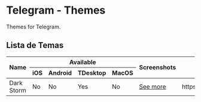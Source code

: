 # Telegram - Themes
Themes for Telegram.

## Lista de Temas
<table>
  <thead>
    <tr>
      <th rowspan="2" colspan="1">Name</th>
      <th rowspan="1" colspan="4">Available</th>
      <th rowspan="2" colspan="1">Screenshots</th>
      <th rowspan="2" colspan="1">Link</th>
    </tr>
    <tr>
      <th>iOS</th>
      <th>Android</th>
      <th>TDesktop</th>
      <th>MacOS</th>
    </tr>
  </thead>
  <tbody>
    <tr>
      <td>Dark Storm</td>
      <td>No</td>
      <td>No</td>
      <td>Yes</td>
      <td>No</td>
      <td><a href="./dark_storm/">See more</a></td>
      <td>https://t.me/addtheme/dark_storm</td>
    </tr>
  </tbody>
  <tfoot>
  </tfoot>
</table>